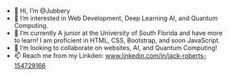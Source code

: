 - 👋 Hi, I’m @Jubbery
- 👀 I’m interested in Web Development, Deep Learning AI, and Quantum Computing.
- 🌱 I’m currently A junior at the University of South Florida and have more to learn! I am proficient in HTML, CSS, Bootstrap, and soon JavaScript.
- 💞️ I’m looking to collaborate on websites, AI, and Quantum Computing!
- 📫 Reach me from my Linkden: www.linkedin.com/in/jack-roberts-154729166

<!---
Jubbery/Jubbery is a ✨ special ✨ repository because its `README.md` (this file) appears on your GitHub profile.
You can click the Preview link to take a look at your changes.
--->

